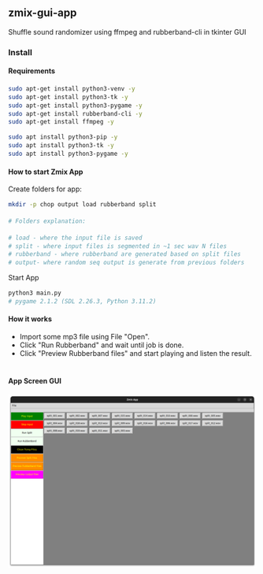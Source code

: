 ## zmix-gui-app
Shuffle sound randomizer using ffmpeg and rubberband-cli in tkinter GUI  


### Install

#### Requirements

~~~sh
sudo apt-get install python3-venv -y
sudo apt-get install python3-tk -y
sudo apt-get install python3-pygame -y
sudo apt-get install rubberband-cli -y
sudo apt-get install ffmpeg -y
~~~

~~~sh
sudo apt install python3-pip -y
sudo apt install python3-tk -y
sudo apt install python3-pygame -y
~~~


#### How to start Zmix App

Create folders for app:
~~~sh
mkdir -p chop output load rubberband split

# Folders explanation:

# load - where the input file is saved
# split - where input files is segmented in ~1 sec wav N files
# rubberband - where rubberband are generated based on split files
# output- where random seq output is generate from previous folders
~~~

Start App
~~~sh
python3 main.py
# pygame 2.1.2 (SDL 2.26.3, Python 3.11.2)
~~~

#### How it works

- Import some mp3 file using File "Open".
- Click "Run Rubberband" and wait until job is done.
- Click "Preview Rubberband files" and start playing and listen the result.

#
#### App Screen GUI

[![Screen](screens/zmix.png)](#features)